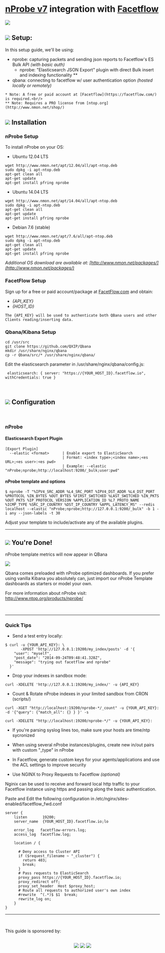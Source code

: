[nProbe v7](www.ntop.org/products/nprobe/) integration with [Facetflow](https://facetflow.com/)
================

![](http://i.imgur.com/JdA1Zdo.png)

## ![](http://www.ntop.org/wp-content/uploads/2011/08/nboxLogo.gif) Setup:

In this setup guide, we'll be using:

* nprobe: capturing packets and sending json reports to Facetflow's ES Bulk API *(with basic auth)*
  * nprobe: "Elasticsearch JSON Export" plugin with direct Bulk insert and indexing functionality **
* qbana: connecting to facetflow w/ user authentication option *(hosted locally or remotely)*

```* Note: A free or paid account at [Facetflow](https://facetflow.com/) is required.<br/>``` <br/>
```** Note: Requires a PRO license from [ntop.org](http://www.nmon.net/shop/)```
<br>

## ![](http://www.ntop.org/wp-content/uploads/2011/08/nboxLogo.gif) Installation
### nProbe Setup

To install nProbe on your OS:

* Ubuntu 12.04 LTS
```
wget http://www.nmon.net/apt/12.04/all/apt-ntop.deb
sudo dpkg -i apt-ntop.deb
apt-get clean all
apt-get update
apt-get install pfring nprobe
```
* Ubuntu 14.04 LTS
```
wget http://www.nmon.net/apt/14.04/all/apt-ntop.deb
sudo dpkg -i apt-ntop.deb
apt-get clean all
apt-get update
apt-get install pfring nprobe
```
* Debian 7.6 (stable)
```
wget http://www.nmon.net/apt/7.6/all/apt-ntop.deb
sudo dpkg -i apt-ntop.deb
apt-get clean all
apt-get update
apt-get install pfring nprobe
```

*Additional OS download are available at: [http://www.nmon.net/packages/](http://www.nmon.net/packages/)*


### FacetFlow Setup
Sign up for a free or paid account/package at [FacetFlow.com](http://www.FacetFlow.com) and obtain:
  * *{API_KEY}* 
  * *{HOST_ID}*
```
The {API_KEY} will be used to authenticate both QBana users and other Clients reading/inserting data.
```

### Qbana/Kibana Setup

```
cd /usr/src
git clone https://github.com/QXIP/Qbana
mkdir /usr/share/nginx/qbana
cp -r Qbana/src/* /usr/share/nginx/qbana/
```
Edit the elasticsearch parameter in /usr/share/nginx/qbana/config.js:
```
 elasticsearch: { server: "https://{YOUR_HOST_ID}.facetflow.io", withCredentials: true }
```





<br>

## ![](http://www.ntop.org/wp-content/uploads/2011/08/nboxLogo.gif) Configuration



<br>

### nProbe

#### Elasticsearch Export Plugin
```
[Export Plugin]
  --elastic <format>      | Enable export to ElasticSearch
                          | Format: <index type>;<index name>;<es URL>;<es user>:<es pwd>
                          | Example: --elastic "nProbe;nprobe;http://localhost:9200/_bulk;user:pwd"
```


#### nProbe template and options

```
$ nprobe -T "%IPV4_SRC_ADDR %L4_SRC_PORT %IPV4_DST_ADDR %L4_DST_PORT %PROTOCOL %IN_BYTES %OUT_BYTES %FIRST_SWITCHED %LAST_SWITCHED %IN_PKTS %OUT_PKTS %IP_PROTOCOL_VERSION %APPLICATION_ID %L7_PROTO_NAME %ICMP_TYPE %SRC_IP_COUNTRY %DST_IP_COUNTRY %APPL_LATENCY_MS" --redis localhost --elastic "nProbe;nprobe;http://127.0.0.1:9200/_bulk" -b 1 -i any --json-labels -t 30
```
Adjust your template to include/activate any of the available plugins.

----------------

## ![](http://www.ntop.org/wp-content/uploads/2011/08/nboxLogo.gif) You're Done! 

nProbe template metrics will now appear in QBana

![](http://i.imgur.com/9gXTKCd.png)

Qbana comes preloaded with nProbe optimized dashboards. If you prefer using vanilla Kibana you absolutely can, just import our nProbe Template dashboards as starters or model your own. 

For more information about nProbe visit: http://www.ntop.org/products/nprobe/


<br>

-------------------------

### Quick Tips

* Send a test entry locally:
```
$ curl -u {YOUR_API_KEY}: \
       -XPOST 'http://127.0.0.1:19200/my_index/posts' -d '{
    "user": "myself",
    "post_date": "2014-09-24T09:48:41.328Z",
    "message": "trying out facetflow and nprobe"
  }'
```

* Drop your indexes in sandbox mode:
```
curl -XDELETE 'http://127.0.0.1:19200/my_index/' -u {API_KEY}
```

* Count & Rotate nProbe indexes in your limited sandbox from CRON (scripts/)
```
curl -XGET "http://localhost:19200/nprobe-*/_count" -u {YOUR_API_KEY}: -d '{"query": {"match_all": {} } }' -s
```

```
curl -XDELETE "http://localhost:19200/nprobe-*/" -u {YOUR_API_KEY}:
```

* If you're parsing syslog lines too, make sure your hosts are time/ntp sycronized

* When using several nProbe instances/plugins, create new in/out pairs with custom "_type" in nProbe

* In Facetflow, generate custom keys for your agents/applications and use the ACL settings to improve security

* Use NGINX to Proxy Requests to Facetflow *(optional)*

Nginix can be used to receive and forward local http traffic to your Facetflow instance using https and passing along the basic authentication.

Paste and Edit the following configuration in /etc/nginx/sites-enabled/facetflow_fwd.conf
```
server {
    listen       19200;
    server_name  {YOUR_HOST_ID}.facetflow.io;lo

    error_log   facetflow-errors.log;
    access_log  facetflow.log;

    location / {

      # Deny access to Cluster API
      if ($request_filename ~ "_cluster") {
        return 403;
        break;
      }
      # Pass requests to ElasticSearch
      proxy_pass https://{YOUR_HOST_ID}.facetflow.io;
      proxy_redirect off;
      proxy_set_header  Host $proxy_host;
      # Route all requests to authorized user's own index
      #rewrite  ^(.*)$ $1  break;
      rewrite_log on;
    }
}

```

------------
<br>

This guide is sponsored by: 
<br><br><center>
<a href="http://qxip.net" target="_blank"><img src="http://www.sipcapture.org/data/images/qxip.png"></a> <a href="http://ntop.org" target="_blank"><img src="http://www.ntop.org/wp-content/uploads/2011/08/logo_new_m.png"></a> <a href="http://facetflow.com" target="_blank"><img src="http://i.imgur.com/cIvYisr.png"></a>
</center>
